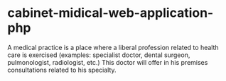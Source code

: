 # cabinet-midical-web-application-php
A medical practice is a place where a liberal profession related to health care is exercised (examples: specialist doctor, dental surgeon, pulmonologist, radiologist, etc.) This doctor will offer in his premises consultations related to his specialty.
